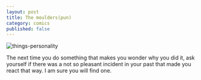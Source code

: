 ```yaml
---
layout: post
title: The moulders(pun)
category: comics
published: false
---  
```

![things-personality](http://hetus.net/images/things-personality.jpg)  
  
The next time you do something that makes you wonder why you did it, ask yourself if there was a not so pleasant incident in your past that made you react that way. I am sure you will find one.